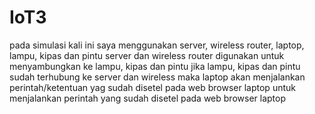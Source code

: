 # IoT3
pada simulasi kali ini saya menggunakan server, wireless router, laptop, lampu, kipas dan pintu
server dan wireless router digunakan untuk menyambungkan ke lampu, kipas dan pintu
jika lampu, kipas dan pintu sudah terhubung ke server dan wireless maka laptop akan menjalankan perintah/ketentuan yag sudah disetel pada web browser
laptop untuk menjalankan perintah yang sudah disetel pada web browser laptop
